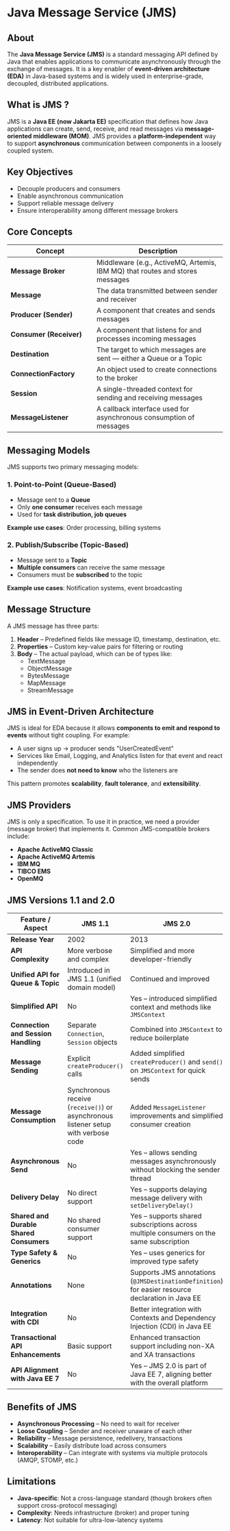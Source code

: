 # Java Message Service (JMS)

## About

The **Java Message Service (JMS)** is a standard messaging API defined by Java that enables applications to communicate asynchronously through the exchange of messages. It is a key enabler of **event-driven architecture (EDA)** in Java-based systems and is widely used in enterprise-grade, decoupled, distributed applications.

## What is JMS ?

JMS is a **Java EE (now Jakarta EE)** specification that defines how Java applications can create, send, receive, and read messages via **message-oriented middleware (MOM)**. JMS provides a **platform-independent** way to support **asynchronous** communication between components in a loosely coupled system.

## Key Objectives

* Decouple producers and consumers
* Enable asynchronous communication
* Support reliable message delivery
* Ensure interoperability among different message brokers

## Core Concepts

<table><thead><tr><th width="184.91015625">Concept</th><th>Description</th></tr></thead><tbody><tr><td><strong>Message Broker</strong></td><td>Middleware (e.g., ActiveMQ, Artemis, IBM MQ) that routes and stores messages</td></tr><tr><td><strong>Message</strong></td><td>The data transmitted between sender and receiver</td></tr><tr><td><strong>Producer (Sender)</strong></td><td>A component that creates and sends messages</td></tr><tr><td><strong>Consumer (Receiver)</strong></td><td>A component that listens for and processes incoming messages</td></tr><tr><td><strong>Destination</strong></td><td>The target to which messages are sent — either a Queue or a Topic</td></tr><tr><td><strong>ConnectionFactory</strong></td><td>An object used to create connections to the broker</td></tr><tr><td><strong>Session</strong></td><td>A single-threaded context for sending and receiving messages</td></tr><tr><td><strong>MessageListener</strong></td><td>A callback interface used for asynchronous consumption of messages</td></tr></tbody></table>

## Messaging Models

JMS supports two primary messaging models:

### **1. Point-to-Point (Queue-Based)**

* Message sent to a **Queue**
* Only **one consumer** receives each message
* Used for **task distribution, job queues**

**Example use cases**: Order processing, billing systems

### **2. Publish/Subscribe (Topic-Based)**

* Message sent to a **Topic**
* **Multiple consumers** can receive the same message
* Consumers must be **subscribed** to the topic

**Example use cases**: Notification systems, event broadcasting

## Message Structure

A JMS message has three parts:

1. **Header** – Predefined fields like message ID, timestamp, destination, etc.
2. **Properties** – Custom key-value pairs for filtering or routing
3. **Body** – The actual payload, which can be of types like:
   * TextMessage
   * ObjectMessage
   * BytesMessage
   * MapMessage
   * StreamMessage

## JMS in Event-Driven Architecture

JMS is ideal for EDA because it allows **components to emit and respond to events** without tight coupling. For example:

* A user signs up → producer sends "UserCreatedEvent"
* Services like Email, Logging, and Analytics listen for that event and react independently
* The sender does **not need to know** who the listeners are

This pattern promotes **scalability**, **fault tolerance**, and **extensibility**.

## JMS Providers

JMS is only a specification. To use it in practice, we need a provider (message broker) that implements it. Common JMS-compatible brokers include:

* **Apache ActiveMQ Classic**
* **Apache ActiveMQ Artemis**
* **IBM MQ**
* **TIBCO EMS**
* **OpenMQ**

## JMS Versions 1.1 and 2.0

<table data-full-width="true"><thead><tr><th width="213.66796875">Feature / Aspect</th><th width="178.13671875">JMS 1.1</th><th>JMS 2.0</th></tr></thead><tbody><tr><td><strong>Release Year</strong></td><td>2002</td><td>2013</td></tr><tr><td><strong>API Complexity</strong></td><td>More verbose and complex</td><td>Simplified and more developer-friendly</td></tr><tr><td><strong>Unified API for Queue &#x26; Topic</strong></td><td>Introduced in JMS 1.1 (unified domain model)</td><td>Continued and improved</td></tr><tr><td><strong>Simplified API</strong></td><td>No</td><td>Yes – introduced simplified context and methods like <code>JMSContext</code></td></tr><tr><td><strong>Connection and Session Handling</strong></td><td>Separate <code>Connection</code>, <code>Session</code> objects</td><td>Combined into <code>JMSContext</code> to reduce boilerplate</td></tr><tr><td><strong>Message Sending</strong></td><td>Explicit <code>createProducer()</code> calls</td><td>Added simplified <code>createProducer()</code> and <code>send()</code> on <code>JMSContext</code> for quick sends</td></tr><tr><td><strong>Message Consumption</strong></td><td>Synchronous receive (<code>receive()</code>) or asynchronous listener setup with verbose code</td><td>Added <code>MessageListener</code> improvements and simplified consumer creation</td></tr><tr><td><strong>Asynchronous Send</strong></td><td>No</td><td>Yes – allows sending messages asynchronously without blocking the sender thread</td></tr><tr><td><strong>Delivery Delay</strong></td><td>No direct support</td><td>Yes – supports delaying message delivery with <code>setDeliveryDelay()</code></td></tr><tr><td><strong>Shared and Durable Shared Consumers</strong></td><td>No shared consumer support</td><td>Yes – supports shared subscriptions across multiple consumers on the same subscription</td></tr><tr><td><strong>Type Safety &#x26; Generics</strong></td><td>No</td><td>Yes – uses generics for improved type safety</td></tr><tr><td><strong>Annotations</strong></td><td>None</td><td>Supports JMS annotations (<code>@JMSDestinationDefinition</code>) for easier resource declaration in Java EE</td></tr><tr><td><strong>Integration with CDI</strong></td><td>No</td><td>Better integration with Contexts and Dependency Injection (CDI) in Java EE</td></tr><tr><td><strong>Transactional API Enhancements</strong></td><td>Basic support</td><td>Enhanced transaction support including non-XA and XA transactions</td></tr><tr><td><strong>API Alignment with Java EE 7</strong></td><td>No</td><td>Yes – JMS 2.0 is part of Java EE 7, aligning better with the overall platform</td></tr></tbody></table>

## Benefits of JMS

* **Asynchronous Processing** – No need to wait for receiver
* **Loose Coupling** – Sender and receiver unaware of each other
* **Reliability** – Message persistence, redelivery, transactions
* **Scalability** – Easily distribute load across consumers
* **Interoperability** – Can integrate with systems via multiple protocols (AMQP, STOMP, etc.)

## Limitations

* **Java-specific**: Not a cross-language standard (though brokers often support cross-protocol messaging)
* **Complexity**: Needs infrastructure (broker) and proper tuning
* **Latency**: Not suitable for ultra-low-latency systems
